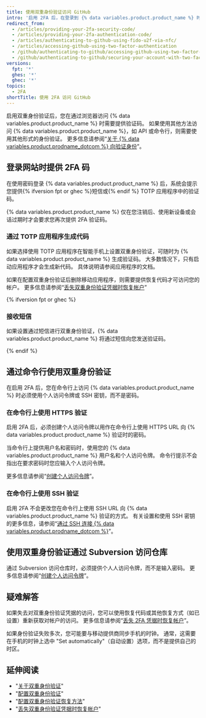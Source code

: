 ```yaml
---
title: 使用双重身份验证访问 GitHub
intro: '启用 2FA 后，在登录到 {% data variables.product.product_name %} 时需要提供 2FA 验证码以及密码。'
redirect_from:
  - /articles/providing-your-2fa-security-code/
  - /articles/providing-your-2fa-authentication-code/
  - /articles/authenticating-to-github-using-fido-u2f-via-nfc/
  - /articles/accessing-github-using-two-factor-authentication
  - /github/authenticating-to-github/accessing-github-using-two-factor-authentication
  - /github/authenticating-to-github/securing-your-account-with-two-factor-authentication-2fa/accessing-github-using-two-factor-authentication
versions:
  fpt: '*'
  ghes: '*'
  ghec: '*'
topics:
  - 2FA
shortTitle: 使用 2FA 访问 GitHub
---
```


启用双重身份验证后，您在通过浏览器访问 {% data variables.product.product_name %} 时需要提供验证码。 如果使用其他方法访问 {% data variables.product.product_name %}，如 API 或命令行，则需要使用其他形式的身份验证。 更多信息请参阅“[关于 {% data variables.product.prodname_dotcom %} 向验证身份](/github/authenticating-to-github/about-authentication-to-github)”。

## 登录网站时提供 2FA 码

在使用密码登录 {% data variables.product.product_name %} 后，系统会提示您提供{% ifversion fpt or ghec %}短信或{% endif %} TOTP 应用程序中的验证码。

{% data variables.product.product_name %} 仅在您注销后、使用新设备或会话过期时才会要求您再次提供 2FA 验证码。

### 通过 TOTP 应用程序生成代码

如果选择使用 TOTP 应用程序在智能手机上设置双重身份验证，可随时为 {% data variables.product.product_name %} 生成验证码。 大多数情况下，只有启动应用程序才会生成新代码。 具体说明请参阅应用程序的文档。

如果在配置双重身份验证后删除移动应用程序，则需要提供恢复代码才可访问您的帐户。 更多信息请参阅“[丢失双重身份验证凭据时恢复帐户](/articles/recovering-your-account-if-you-lose-your-2fa-credentials)”

{% ifversion fpt or ghec %}

### 接收短信

如果设置通过短信进行双重身份验证，{% data variables.product.product_name %} 将通过短信向您发送验证码。

{% endif %}

## 通过命令行使用双重身份验证

在启用 2FA 后，您在命令行上访问 {% data variables.product.product_name %} 时必须使用个人访问令牌或 SSH 密钥，而不是密码。

### 在命令行上使用 HTTPS 验证

启用 2FA 后，必须创建个人访问令牌以用作在命令行上使用 HTTPS URL 向 {% data variables.product.product_name %} 验证时的密码。

当命令行上提供用户名和密码时，使用您的 {% data variables.product.product_name %} 用户名和个人访问令牌。 命令行提示不会指出在要求密码时您应输入个人访问令牌。

更多信息请参阅“[创建个人访问令牌](/github/authenticating-to-github/creating-a-personal-access-token)”。

### 在命令行上使用 SSH 验证

启用 2FA 不会更改您在命令行上使用 SSH URL 向 {% data variables.product.product_name %} 验证的方式。 有关设置和使用 SSH 密钥的更多信息，请参阅“[通过 SSH 连接 {% data variables.product.prodname_dotcom %}](/articles/connecting-to-github-with-ssh/)”。

## 使用双重身份验证通过 Subversion 访问仓库

通过 Subversion 访问仓库时，必须提供个人人访问令牌，而不是输入密码。 更多信息请参阅“[创建个人访问令牌](/github/authenticating-to-github/creating-a-personal-access-token)”。

## 疑难解答

如果失去对双重身份验证凭据的访问，您可以使用恢复代码或其他恢复方式（如已设置）重新获取对帐户的访问。 更多信息请参阅“[丢失 2FA 凭据时恢复帐户](/articles/recovering-your-account-if-you-lose-your-2fa-credentials)”。

如果身份验证失败多次，您可能要与移动提供商同步手机的时钟。 通常，这需要在手机的时钟上选中 "Set automatically"（自动设置）选项，而不是提供自己的时区。

## 延伸阅读

- "[关于双重身份验证](/articles/about-two-factor-authentication)"
- "[配置双重身份验证](/articles/configuring-two-factor-authentication)"
- "[配置双重身份验证恢复方法](/articles/configuring-two-factor-authentication-recovery-methods)"
- "[丢失双重身份验证凭据时恢复帐户](/articles/recovering-your-account-if-you-lose-your-2fa-credentials)"

